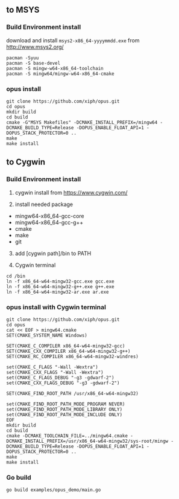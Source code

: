 ## to MSYS

### Build Environment install

download and install `msys2-x86_64-yyyymmdd.exe` from  http://www.msys2.org/

```
pacman -Syuu
pacman -S base-devel
pacman -S mingw-w64-x86_64-toolchain
pacman -S mingw64/mingw-w64-x86_64-cmake
```

### opus install

```
git clone https://github.com/xiph/opus.git
cd opus
mkdir build
cd build
cmake -G"MSYS Makefiles" -DCMAKE_INSTALL_PREFIX=/mingw64 -DCMAKE_BUILD_TYPE=Release -DOPUS_ENABLE_FLOAT_API=1 -DOPUS_STACK_PROTECTOR=0 ..
make
make install
```


## to Cygwin

### Build Environment install 

1. cygwin install from https://www.cygwin.com/

2. install needed package
 * mingw64-x86_64-gcc-core
 * mingw64-x86_64-gcc-g++
 * cmake
 * make
 * git

3. add [cygwin path]/bin to PATH

4. Cygwin terminal
```
cd /bin
ln -f x86_64-w64-mingw32-gcc.exe gcc.exe
ln -f x86_64-w64-mingw32-g++.exe g++.exe
ln -f x86_64-w64-mingw32-ar.exe ar.exe
```

### opus install with Cygwin terminal

```
git clone https://github.com/xiph/opus.git
cd opus
cat << EOF > mingw64.cmake
SET(CMAKE_SYSTEM_NAME Windows)

SET(CMAKE_C_COMPILER x86_64-w64-mingw32-gcc)
SET(CMAKE_CXX_COMPILER x86_64-w64-mingw32-g++)
SET(CMAKE_RC_COMPILER x86_64-w64-mingw32-windres)

set(CMAKE_C_FLAGS "-Wall -Wextra")
set(CMAKE_CXX_FLAGS "-Wall -Wextra")
set(CMAKE_C_FLAGS_DEBUG "-g3 -gdwarf-2")
set(CMAKE_CXX_FLAGS_DEBUG "-g3 -gdwarf-2")

SET(CMAKE_FIND_ROOT_PATH /usr/x86_64-w64-mingw32)

set(CMAKE_FIND_ROOT_PATH_MODE_PROGRAM NEVER)
set(CMAKE_FIND_ROOT_PATH_MODE_LIBRARY ONLY)
set(CMAKE_FIND_ROOT_PATH_MODE_INCLUDE ONLY)
EOF
mkdir build
cd build
cmake -DCMAKE_TOOLCHAIN_FILE=../mingw64.cmake -DCMAKE_INSTALL_PREFIX=/usr/x86_64-w64-mingw32/sys-root/mingw -DCMAKE_BUILD_TYPE=Release -DOPUS_ENABLE_FLOAT_API=1 -DOPUS_STACK_PROTECTOR=0 ..
make
make install
```

### Go build

```
go build examples/opus_demo/main.go
```